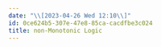 ```yaml
---
date: "\\[2023-04-26 Wed 12:10\\]"
id: 0ce624b5-307e-47e8-85ca-cacdfbe3c024
title: non-Monotonic Logic
---
```


